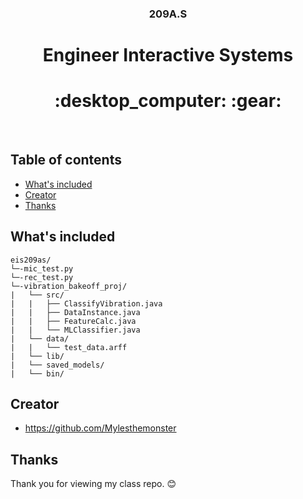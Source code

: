 <p align="center">
  <h3 align="center">209A.S</h3>
  <p align="center">
    <h1 align="center"> Engineer Interactive Systems</h1>
    <h1 align="center">:desktop_computer: :gear:</h1>
    <br>
  </p>
</p>

## Table of contents
- [What's included](#whats-included)
- [Creator](#creator)
- [Thanks](#thanks)

## What's included

```text
eis209as/
└─-mic_test.py
└─-rec_test.py
└─-vibration_bakeoff_proj/
|   └── src/
|   |   ├── ClassifyVibration.java
|   |   ├── DataInstance.java
|   |   ├── FeatureCalc.java
|   |   └── MLClassifier.java
|   └── data/
|   |   └── test_data.arff
|   └── lib/
|   └── saved_models/
|   └── bin/
```
## Creator

- <https://github.com/Mylesthemonster>

## Thanks

Thank you for viewing my class repo. :blush:

